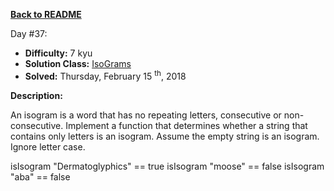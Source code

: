 ﻿<a href=https://github.com/hlais/Kata---a---Day><b>Back to README</b><a>

Day #37: 

* <b>Difficulty:</b> 7 kyu
* <b>Solution Class:</b> [IsoGrams](Isograms.cs)
* <b>Solved:</b> Thursday, February 15 <sup>th</sup>, 2018

<b>Description:</b>

An isogram is a word that has no repeating letters, consecutive or non-consecutive. Implement a function that determines whether a string that contains only letters is an isogram. Assume the empty string is an isogram. Ignore letter case.

isIsogram "Dermatoglyphics" == true
isIsogram "moose" == false
isIsogram "aba" == false

